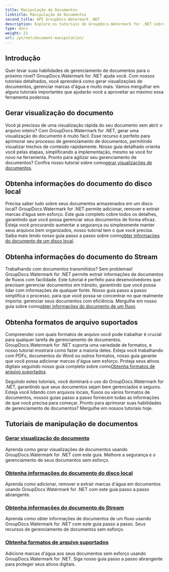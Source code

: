 ```yaml
---
title: Manipulação de Documentos
linktitle: Manipulação de Documentos
second_title: API GroupDocs.Watermark .NET
description: Explore os tutoriais do GroupDocs.Watermark for .NET sobre como gerar visualizações de documentos e gerenciar marcas d'água. Melhore a segurança e o gerenciamento de documentos.
type: docs
weight: 21
url: /pt/net/document-manipulation/
---
```

## Introdução

Quer levar suas habilidades de gerenciamento de documentos para o próximo nível? GroupDocs.Watermark for .NET ajuda você. Com nossos tutoriais detalhados, você aprenderá como gerar visualizações de documentos, gerenciar marcas d'água e muito mais. Vamos mergulhar em alguns tutoriais importantes que ajudarão você a aproveitar ao máximo essa ferramenta poderosa.


## Gerar visualização do documento
 Você já precisou de uma visualização rápida do seu documento sem abrir o arquivo inteiro? Com GroupDocs.Watermark for .NET, gerar uma visualização do documento é muito fácil. Esse recurso é perfeito para aprimorar seu processo de gerenciamento de documentos, permitindo visualizar trechos de conteúdo rapidamente. Nosso guia detalhado orienta você pelas etapas, simplificando a implementação, mesmo se você for novo na ferramenta. Pronto para agilizar seu gerenciamento de documentos? Confira nosso tutorial sobre como[gerar visualizações de documentos](./generate-document-preview/).

## Obtenha informações do documento do disco local
Precisa saber tudo sobre seus documentos armazenados em um disco local? GroupDocs.Watermark for .NET permite adicionar, remover e extrair marcas d’água sem esforço. Este guia completo cobre todos os detalhes, garantindo que você possa gerenciar seus documentos de forma eficaz. Esteja você procurando aumentar a segurança ou simplesmente manter seus arquivos bem organizados, nosso tutorial tem o que você precisa. Saiba mais lendo nosso guia passo a passo sobre como[obter informações do documento de um disco local](./get-document-info-local-disk/).

## Obtenha informações do documento do Stream
 Trabalhando com documentos transmitidos? Sem problemas! GroupDocs.Watermark for .NET permite extrair informações de documentos de fluxos com facilidade. Este tutorial é perfeito para desenvolvedores que precisam gerenciar documentos em trânsito, garantindo que você possa lidar com informações de qualquer fonte. Nosso guia passo a passo simplifica o processo, para que você possa se concentrar no que realmente importa: gerenciar seus documentos com eficiência. Mergulhe em nosso guia sobre como[obter informações do documento de um fluxo](./get-document-info-stream/).

## Obtenha formatos de arquivo suportados
 Compreender com quais formatos de arquivo você pode trabalhar é crucial para qualquer tarefa de gerenciamento de documentos. GroupDocs.Watermark for .NET suporta uma variedade de formatos, e nosso tutorial mostrará como fazer a maioria deles. Esteja você trabalhando com PDFs, documentos do Word ou outros formatos, nosso guia garante que você possa adicionar marcas d'água sem esforço. Proteja seus ativos digitais seguindo nosso guia completo sobre como[Obtenha formatos de arquivo suportados](./get-supported-file-formats/).

Seguindo estes tutoriais, você dominará o uso do GroupDocs.Watermark for .NET, garantindo que seus documentos sejam bem gerenciados e seguros. Esteja você lidando com arquivos locais, fluxos ou vários formatos de documentos, nossos guias passo a passo fornecem todas as informações de que você precisa para começar. Pronto para aprimorar suas habilidades de gerenciamento de documentos? Mergulhe em nossos tutoriais hoje.
## Tutoriais de manipulação de documentos
### [Gerar visualização do documento](./generate-document-preview/)
Aprenda como gerar visualizações de documentos usando GroupDocs.Watermark for .NET com este guia. Melhore a segurança e o gerenciamento de seus documentos sem esforço.
### [Obtenha informações do documento do disco local](./get-document-info-local-disk/)
Aprenda como adicionar, remover e extrair marcas d'água em documentos usando GroupDocs Watermark for .NET com este guia passo a passo abrangente.
### [Obtenha informações do documento do Stream](./get-document-info-stream/)
Aprenda como obter informações de documentos de um fluxo usando GroupDocs.Watermark for .NET com este guia passo a passo. Seus recursos de gerenciamento de documentos sem esforço.
### [Obtenha formatos de arquivo suportados](./get-supported-file-formats/)
Adicione marcas d'água aos seus documentos sem esforço usando GroupDocs.Watermark for .NET. Siga nosso guia passo a passo abrangente para proteger seus ativos digitais.